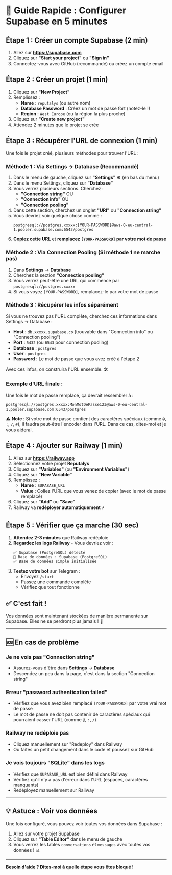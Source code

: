 # 🚀 Guide Rapide : Configurer Supabase en 5 minutes

## Étape 1 : Créer un compte Supabase (2 min)

1. Allez sur **https://supabase.com**
2. Cliquez sur **"Start your project"** ou **"Sign in"**
3. Connectez-vous avec GitHub (recommandé) ou créez un compte email

## Étape 2 : Créer un projet (1 min)

1. Cliquez sur **"New Project"**
2. Remplissez :
   - **Name** : `reputalys` (ou autre nom)
   - **Database Password** : Créez un mot de passe fort (notez-le !)
   - **Region** : `West Europe` (ou la région la plus proche)
3. Cliquez sur **"Create new project"**
4. Attendez 2 minutes que le projet se crée

## Étape 3 : Récupérer l'URL de connexion (1 min)

Une fois le projet créé, plusieurs méthodes pour trouver l'URL :

### Méthode 1 : Via Settings → Database (Recommandé)

1. Dans le menu de gauche, cliquez sur **"Settings"** ⚙️ (en bas du menu)
2. Dans le menu Settings, cliquez sur **"Database"**
3. Vous verrez plusieurs sections. Cherchez :
   - **"Connection string"** OU
   - **"Connection info"** OU  
   - **"Connection pooling"**
4. Dans cette section, cherchez un onglet **"URI"** ou **"Connection string"**
5. Vous devriez voir quelque chose comme :
   ```
   postgresql://postgres.xxxxx:[YOUR-PASSWORD]@aws-0-eu-central-1.pooler.supabase.com:6543/postgres
   ```
6. **Copiez cette URL** et **remplacez `[YOUR-PASSWORD]` par votre mot de passe**

### Méthode 2 : Via Connection Pooling (Si méthode 1 ne marche pas)

1. Dans **Settings** → **Database**
2. Cherchez la section **"Connection pooling"**
3. Vous verrez peut-être une URL qui commence par `postgresql://postgres.xxxxx`
4. Si vous voyez `[YOUR-PASSWORD]`, remplacez-le par votre mot de passe

### Méthode 3 : Récupérer les infos séparément

Si vous ne trouvez pas l'URL complète, cherchez ces informations dans Settings → Database :

- **Host** : `db.xxxxx.supabase.co` (trouvable dans "Connection info" ou "Connection pooling")
- **Port** : `5432` (ou `6543` pour connection pooling)
- **Database** : `postgres`
- **User** : `postgres`
- **Password** : Le mot de passe que vous avez créé à l'étape 2

Avec ces infos, on construira l'URL ensemble. 🛠️

### Exemple d'URL finale :

Une fois le mot de passe remplacé, ça devrait ressembler à :
```
postgresql://postgres.xxxxx:MonMotDePasse123@aws-0-eu-central-1.pooler.supabase.com:6543/postgres
```

⚠️ **Note** : Si votre mot de passe contient des caractères spéciaux (comme `@`, `:`, `/`, `#`), il faudra peut-être l'encoder dans l'URL. Dans ce cas, dites-moi et je vous aiderai.

## Étape 4 : Ajouter sur Railway (1 min)

1. Allez sur **https://railway.app**
2. Sélectionnez votre projet **Reputalys**
3. Cliquez sur **"Variables"** (ou **"Environment Variables"**)
4. Cliquez sur **"New Variable"**
5. Remplissez :
   - **Name** : `SUPABASE_URL`
   - **Value** : Collez l'URL que vous venez de copier (avec le mot de passe remplacé)
6. Cliquez sur **"Add"** ou **"Save"**
7. Railway va **redéployer automatiquement** ⚡

## Étape 5 : Vérifier que ça marche (30 sec)

1. **Attendez 2-3 minutes** que Railway redéploie
2. **Regardez les logs Railway** - Vous devriez voir :
   ```
   ✅ Supabase (PostgreSQL) détecté
   📁 Base de données : Supabase (PostgreSQL)
   ✅ Base de données simple initialisée
   ```
3. **Testez votre bot** sur Telegram :
   - Envoyez `/start`
   - Passez une commande complète
   - Vérifiez que tout fonctionne

## ✅ C'est fait !

Vos données sont maintenant stockées de manière permanente sur Supabase. Elles ne se perdront plus jamais ! 🎉

---

## 🆘 En cas de problème

### Je ne vois pas "Connection string"
- Assurez-vous d'être dans **Settings** → **Database**
- Descendez un peu dans la page, c'est dans la section "Connection string"

### Erreur "password authentication failed"
- Vérifiez que vous avez bien remplacé `[YOUR-PASSWORD]` par votre vrai mot de passe
- Le mot de passe ne doit pas contenir de caractères spéciaux qui pourraient casser l'URL (comme `@`, `:`, `/`)

### Railway ne redéploie pas
- Cliquez manuellement sur "Redeploy" dans Railway
- Ou faites un petit changement dans le code et poussez sur GitHub

### Je vois toujours "SQLite" dans les logs
- Vérifiez que `SUPABASE_URL` est bien défini dans Railway
- Vérifiez qu'il n'y a pas d'erreur dans l'URL (espaces, caractères manquants)
- Redéployez manuellement sur Railway

---

## 💡 Astuce : Voir vos données

Une fois configuré, vous pouvez voir toutes vos données dans Supabase :

1. Allez sur votre projet Supabase
2. Cliquez sur **"Table Editor"** dans le menu de gauche
3. Vous verrez les tables `conversations` et `messages` avec toutes vos données ! 📊

---

**Besoin d'aide ? Dites-moi à quelle étape vous êtes bloqué !**

